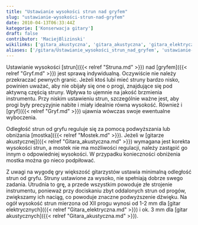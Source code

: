 ```yaml
---
title: "Ustawianie wysokości strun nad gryfem"
slug: "ustawianie-wysokości-strun-nad-gryfem"
date: 2010-04-13T06:33:44Z
kategorie: ['Konserwacja gitary']
draft: false
contributor: 'MaciejBlizinski'
wikilinks: ['gitara_akustyczna', 'gitara_akustyczna', 'gitara_elektryczna', 'gryf', 'gryf', 'mostek', 'struny']
aliases: ['/gitara/Ustawianie_wysokości_strun_nad_gryfem', 'ustawianie-wysokosci-strun-nad-gryfem']
---
```

Ustawianie wysokości [strun]({{< relref "Struna.md" >}}) nad
[gryfem]({{< relref "Gryf.md" >}}) jest sprawą indywidualną. Oczywiście nie
należy przekraczać pewnych granic. Jeżeli ktoś lubi mieć struny bardzo
nisko, powinien uważać, aby nie obijały się one o progi, znajdujące się
pod aktywną częścią struny. Wpływa to ujemnie na jakość brzmienia
instrumentu. Przy niskim ustawieniu strun, szczególnie ważne jest, aby
progi były precyzyjnie nabite i miały idealnie równa wysokość. Również i
[gryf]({{< relref "Gryf.md" >}}) ujawnia wówczas swoje ewentualne wyboczenia.

Odległość strun od gryfu reguluje się za pomocą podwyższania lub
obniżania [mostka]({{< relref "Mostek.md" >}}). Jeżeli w [gitarze
akustycznej]({{< relref "Gitara_akustyczna.md" >}}) wymagana jest korekta
wysokości strun, a mostek nie ma możliwości regulacji, należy zastąpić
go innym o odpowiedniej wysokości. W przypadku konieczności obniżenia
mostka można go nieco podpiłować.

Z uwagi na wygodę gry większość gitarzystów ustawia minimalną odległość
strun od gryfu. Struny ustawione za wysoko, nie spełniają dobrze swego
zadania. Utrudnia to grę, a przede wszystkim powoduje złe strojenie
instrumentu, ponieważ przy dociskaniu zbyt oddalonych strun od progów,
zwiększamy ich naciąg, co powoduje znaczne podwyższenie dźwięku. Na ogół
wysokość strun mierzona od XII progu wynosi od 1-2 mm dla [gitar
elektrycznych]({{< relref "Gitara_elektryczna.md" >}}) i ok. 3 mm dla [gitar
akustycznych]({{< relref "Gitara_akustyczna.md" >}}).

